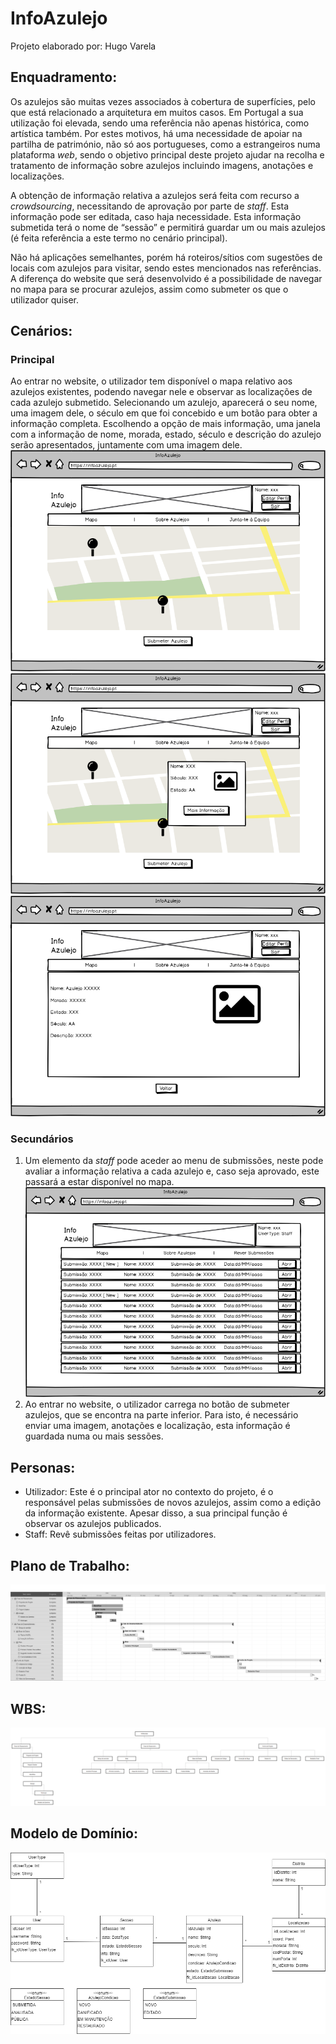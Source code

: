 # InfoAzulejo
Projeto elaborado por: Hugo Varela

## Enquadramento:
Os azulejos são muitas vezes associados à cobertura de superfícies, pelo que está relacionado a arquitetura em muitos casos. Em Portugal a sua utilização foi elevada, sendo uma referência não apenas histórica, como artística também. Por estes motivos, há uma necessidade de apoiar na partilha de património, não só aos portugueses, como a estrangeiros numa plataforma *web*, sendo o objetivo principal deste projeto ajudar na recolha e tratamento de informação sobre azulejos incluindo imagens, anotações e localizações.

A obtenção de informação relativa a azulejos será feita com recurso a *crowdsourcing*, necessitando de aprovação por parte de *staff*. Esta informação pode ser editada, caso haja necessidade. Esta informação submetida terá o nome de “sessão” e permitirá guardar um ou mais azulejos (é feita referência a este termo no cenário principal).

Não há aplicações semelhantes, porém há roteiros/sítios com sugestões de locais com azulejos para visitar, sendo estes mencionados nas referências. A diferença do website que será desenvolvido é a possibilidade de navegar no mapa para se procurar azulejos, assim como submeter os que o utilizador quiser.<br/>


## Cenários:
### Principal
   Ao entrar no website, o utilizador tem disponível o mapa relativo aos azulejos existentes, podendo navegar nele e observar as localizações de cada azulejo submetido. Selecionando um azulejo, aparecerá o seu nome, uma imagem dele, o século em que foi concebido e um botão para obter a informação completa. Escolhendo a opção de mais informação, uma janela com a informação de nome, morada, estado, século e descrição do azulejo serão apresentados, juntamente com uma imagem dele.
   ![alt text](https://raw.githubusercontent.com/AppleJackPOR/InfoAzulejo/master/Segunda%20Entrega/Mockups/1%20-%20MainPage.png)![alt text](https://raw.githubusercontent.com/AppleJackPOR/InfoAzulejo/master/Segunda%20Entrega/Mockups/2%20-%20MainPage_Info.png)
   ![alt text](https://raw.githubusercontent.com/AppleJackPOR/InfoAzulejo/master/Segunda%20Entrega/Mockups/3%20-%20AzulejoPage.png)

### Secundários   
1. Um elemento da *staff* pode aceder ao menu de submissões, neste pode avaliar a informação relativa a cada azulejo e, caso seja aprovado, este passará a estar disponível no mapa.<br/>
   ![alt text](https://raw.githubusercontent.com/AppleJackPOR/InfoAzulejo/master/Segunda%20Entrega/Mockups/6%20-%20SubmissionsPage_Staff.png)
2. Ao entrar no website, o utilizador carrega no botão de submeter azulejos, que se encontra na parte inferior. Para isto, é necessário enviar uma imagem, anotações e localização, esta informação é guardada numa ou mais sessões.


## Personas:
- Utilizador: Este é o principal ator no contexto do projeto, é o responsável pelas submissões de novos azulejos, assim como a edição da informação existente. Apesar disso, a sua principal função é observar os azulejos publicados.
- Staff: Revê submissões feitas por utilizadores.

## Plano de Trabalho:<br/>
![alt text](https://raw.githubusercontent.com/AppleJackPOR/InfoAzulejo/master/Segunda%20Entrega/WorkPlan/Gantt%20Chart.png)

## WBS:<br/>
![alt text](https://raw.githubusercontent.com/AppleJackPOR/InfoAzulejo/master/Segunda%20Entrega/WorkPlan/WBS.png)

## Modelo de Domínio:<br/>
![alt text](https://raw.githubusercontent.com/AppleJackPOR/InfoAzulejo/master/Segunda%20Entrega/ModeloDominio.png)

